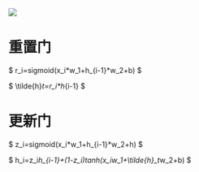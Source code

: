 ![](https://cdn.nlark.com/yuque/0/2025/png/54671003/1753244377140-c53d06d1-8d23-4119-8c38-edafb048e277.png)

# 重置门
$ r_i=sigmoid(x_i*w_1+h_{i-1}*w_2+b) $

$ \tilde{h}_t=r_i*h_{i-1} $

# 更新门
$ z_i=sigmoid(x_i*w_1+h_{i-1}*w_2+h) $

$ h_i=z_i*h_{i-1}+(1-z_i)*tanh(x_i*w_1+\tilde{h}_t*w_2+b) $

